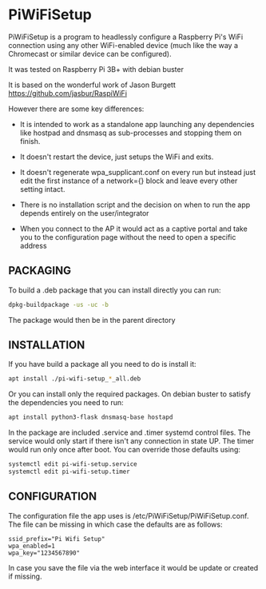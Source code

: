 # PiWiFiSetup

PiWiFiSetup is a program to headlessly configure a Raspberry Pi's WiFi
connection using any other WiFi-enabled device (much like the way
a Chromecast or similar device can be configured).

It was tested on Raspberry Pi 3B+ with debian buster

It is based on the wonderful work of Jason Burgett <https://github.com/jasbur/RaspiWiFi>

However there are some key differences:

- It is intended to work as a standalone app launching any dependencies like
 hostpad and dnsmasq as sub-processes and stopping them on finish.

- It doesn't restart the device, just setups the WiFi and exits.

- It doesn't regenerate wpa_supplicant.conf on every run but instead just edit
 the first instance of a network={} block and leave every other setting intact.

- There is no installation script and the decision on when to run the app depends
 entirely on the user/integrator

- When you connect to the AP it would act as a captive portal and take you to the
 configuration page without the need to open a specific address

## PACKAGING

To build a .deb package that you can install directly you can run:

``` bash
dpkg-buildpackage -us -uc -b
```

The package would then be in the parent directory

## INSTALLATION

If you have build a package all you need to do is install it:

``` bash
apt install ./pi-wifi-setup_*_all.deb
```

Or you can install only the required packages.
On debian buster to satisfy the dependencies you need to run:

``` bash
apt install python3-flask dnsmasq-base hostapd
```

In the package are included .service and .timer systemd control files.
The service would only start if there isn't any connection in state UP.
The timer would run only once after boot.
You can override those defaults using:

``` bash
systemctl edit pi-wifi-setup.service
systemctl edit pi-wifi-setup.timer
```

## CONFIGURATION

The configuration file the app uses is /etc/PiWiFiSetup/PiWiFiSetup.conf.
The file can be missing in which case the defaults are as follows:

``` config
ssid_prefix="Pi Wifi Setup"
wpa_enabled=1
wpa_key="1234567890"
```

In case you save the file via the web interface it would be update or created if missing.
